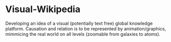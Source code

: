 # Visual-Wikipedia
Developing an idea of a visual (potentially text free) global knowledge platform. Causation and relation is to be represented by animation/graphics, mimmicing the real world on all levels (zoomable from galaxies to atoms).
